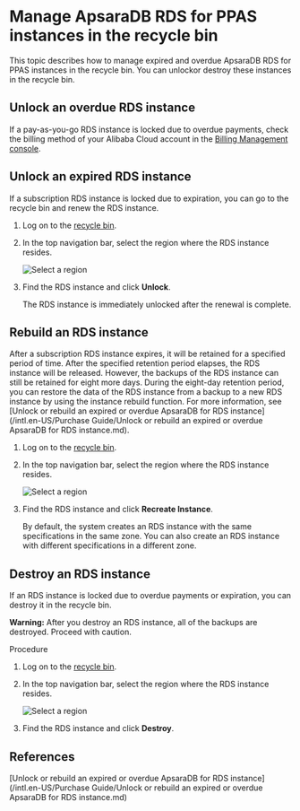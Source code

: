 # Manage ApsaraDB RDS for PPAS instances in the recycle bin

This topic describes how to manage expired and overdue ApsaraDB RDS for PPAS instances in the recycle bin. You can unlockor destroy these instances in the recycle bin.

## Unlock an overdue RDS instance

If a pay-as-you-go RDS instance is locked due to overdue payments, check the billing method of your Alibaba Cloud account in the [Billing Management console](https://billing.console.aliyun.com/?#/account/overview).

## Unlock an expired RDS instance

If a subscription RDS instance is locked due to expiration, you can go to the recycle bin and renew the RDS instance.

1.  Log on to the [recycle bin](https://rdsnext.console.aliyun.com/#/rdsList/cn-hangzhou/recyclelist/lock).
2.  In the top navigation bar, select the region where the RDS instance resides.

    ![Select a region](https://static-aliyun-doc.oss-accelerate.aliyuncs.com/assets/img/en-US/8651559951/p36543.png)

3.  Find the RDS instance and click **Unlock**.

    The RDS instance is immediately unlocked after the renewal is complete.


## Rebuild an RDS instance

After a subscription RDS instance expires, it will be retained for a specified period of time. After the specified retention period elapses, the RDS instance will be released. However, the backups of the RDS instance can still be retained for eight more days. During the eight-day retention period, you can restore the data of the RDS instance from a backup to a new RDS instance by using the instance rebuild function. For more information, see [Unlock or rebuild an expired or overdue ApsaraDB for RDS instance](/intl.en-US/Purchase Guide/Unlock or rebuild an expired or overdue ApsaraDB for RDS instance.md).

1.  Log on to the [recycle bin](https://rdsnext.console.aliyun.com/#/rdsList/cn-hangzhou/recyclelist/lock).
2.  In the top navigation bar, select the region where the RDS instance resides.

    ![Select a region](https://static-aliyun-doc.oss-accelerate.aliyuncs.com/assets/img/en-US/8651559951/p36543.png)

3.  Find the RDS instance and click **Recreate Instance**.

    By default, the system creates an RDS instance with the same specifications in the same zone. You can also create an RDS instance with different specifications in a different zone.


## Destroy an RDS instance

If an RDS instance is locked due to overdue payments or expiration, you can destroy it in the recycle bin.

**Warning:** After you destroy an RDS instance, all of the backups are destroyed. Proceed with caution.

Procedure

1.  Log on to the [recycle bin](https://rdsnext.console.aliyun.com/#/rdsList/cn-hangzhou/recyclelist/lock).
2.  In the top navigation bar, select the region where the RDS instance resides.

    ![Select a region](https://static-aliyun-doc.oss-accelerate.aliyuncs.com/assets/img/en-US/8651559951/p36543.png)

3.  Find the RDS instance and click **Destroy**.

## References

[Unlock or rebuild an expired or overdue ApsaraDB for RDS instance](/intl.en-US/Purchase Guide/Unlock or rebuild an expired or overdue ApsaraDB for RDS instance.md)

